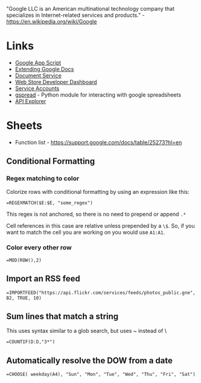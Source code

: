 "Google LLC is an American multinational technology company that specializes in Internet-related services and products." - <https://en.wikipedia.org/wiki/Google>

# Links

- [Google App Script](https://developers.google.com/apps-script)
- [Extending Google Docs](https://developers.google.com/apps-script/guides/docs)
- [Document Service](https://developers.google.com/apps-script/reference/document)
- [Web Store Developer Dashboard](https://chrome.google.com/webstore/developer/dashboard)
- [Service Accounts](https://developers.google.com/identity/protocols/OAuth2ServiceAccount#creatinganaccount)
- [gspread](https://pypi.python.org/pypi/gspread) - Python module for interacting with google spreadsheets
- [API Explorer](https://developers.google.com/apis-explorer)

# Sheets

- Function list - <https://support.google.com/docs/table/25273?hl=en>

## Conditional Formatting

### Regex matching to color

Colorize rows with conditional formatting by using an expression like this:

```
=REGEXMATCH($E:$E, "some_regex")
```

This regex is not anchored, so there is no need to prepend or append `.*`

Cell references in this case are relative unless prepended by a `\$`. So, if you want to match the cell you are working on you would use `A1:A1`.

### Color every other row

```
=MOD(ROW(),2)
```

## Import an RSS feed

```
=IMPORTFEED("https://api.flickr.com/services/feeds/photos_public.gne", B2, TRUE, 10)
```

## Sum lines that match a string

This uses syntax similar to a glob search, but uses ~ instead of \

```
=COUNTIF(D:D,"3*")
```

## Automatically resolve the DOW from a date

```
=CHOOSE( weekday(A4), "Sun", "Mon", "Tue", "Wed", "Thu", "Fri", "Sat")
```
